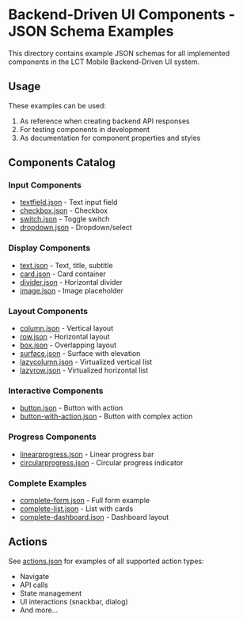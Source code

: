 # Backend-Driven UI Components - JSON Schema Examples

This directory contains example JSON schemas for all implemented components in the LCT Mobile Backend-Driven UI system.

## Usage

These examples can be used:
1. As reference when creating backend API responses
2. For testing components in development
3. As documentation for component properties and styles

## Components Catalog

### Input Components
- [textfield.json](textfield.json) - Text input field
- [checkbox.json](checkbox.json) - Checkbox
- [switch.json](switch.json) - Toggle switch
- [dropdown.json](dropdown.json) - Dropdown/select

### Display Components
- [text.json](text.json) - Text, title, subtitle
- [card.json](card.json) - Card container
- [divider.json](divider.json) - Horizontal divider
- [image.json](image.json) - Image placeholder

### Layout Components
- [column.json](column.json) - Vertical layout
- [row.json](row.json) - Horizontal layout
- [box.json](box.json) - Overlapping layout
- [surface.json](surface.json) - Surface with elevation
- [lazycolumn.json](lazycolumn.json) - Virtualized vertical list
- [lazyrow.json](lazyrow.json) - Virtualized horizontal list

### Interactive Components
- [button.json](button.json) - Button with action
- [button-with-action.json](button-with-action.json) - Button with complex action

### Progress Components
- [linearprogress.json](linearprogress.json) - Linear progress bar
- [circularprogress.json](circularprogress.json) - Circular progress indicator

### Complete Examples
- [complete-form.json](complete-form.json) - Full form example
- [complete-list.json](complete-list.json) - List with cards
- [complete-dashboard.json](complete-dashboard.json) - Dashboard layout

## Actions

See [actions.json](actions.json) for examples of all supported action types:
- Navigate
- API calls
- State management
- UI interactions (snackbar, dialog)
- And more...
